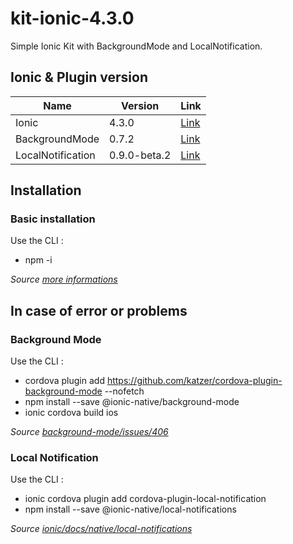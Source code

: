 # kit-ionic-4.3.0

Simple Ionic Kit with BackgroundMode and LocalNotification.

## Ionic & Plugin version

Name | Version | Link
------------ | ------------- | -------------
Ionic | 4.3.0 | [Link](https://www.npmjs.com/package/ionic/v/4.3.0) | 
BackgroundMode | 0.7.2 | [Link](https://github.com/katzer/cordova-plugin-background-mode/) |
LocalNotification | 0.9.0-beta.2 | [Link](https://github.com/katzer/cordova-plugin-local-notifications) |

## Installation

### Basic installation

Use the CLI : 
* npm -i

*Source [more informations](https://ionicframework.com/getting-started#cli)*


## In case of error or problems

### Background Mode

Use the CLI : 
* cordova plugin add https://github.com/katzer/cordova-plugin-background-mode --nofetch
* npm install --save @ionic-native/background-mode
* ionic cordova build ios

*Source [background-mode/issues/406](https://github.com/katzer/cordova-plugin-background-mode/issues/406)*

### Local Notification

Use the CLI : 
* ionic cordova plugin add cordova-plugin-local-notification
* npm install --save @ionic-native/local-notifications

*Source [ionic/docs/native/local-notifications](https://github.com/katzer/cordova-plugin-background-mode/issues/406)*
